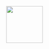 <div id="header" align="center">
  <img src="https://nft-llc.mypinata.cloud/ipfs/QmXmuSenZRnofhGMz2NyT3Yc4Zrty1TypuiBKDcaBsNw9V/2852.gif" width="100"/>
</div>
